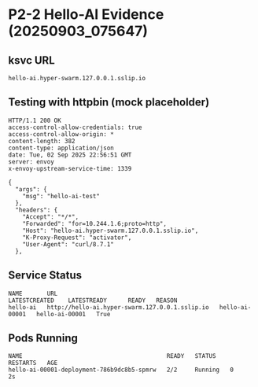 # P2-2 Hello-AI Evidence (20250903_075647)

## ksvc URL
`hello-ai.hyper-swarm.127.0.0.1.sslip.io`

## Testing with httpbin (mock placeholder)
```
HTTP/1.1 200 OK
access-control-allow-credentials: true
access-control-allow-origin: *
content-length: 382
content-type: application/json
date: Tue, 02 Sep 2025 22:56:51 GMT
server: envoy
x-envoy-upstream-service-time: 1339

{
  "args": {
    "msg": "hello-ai-test"
  }, 
  "headers": {
    "Accept": "*/*", 
    "Forwarded": "for=10.244.1.6;proto=http", 
    "Host": "hello-ai.hyper-swarm.127.0.0.1.sslip.io", 
    "K-Proxy-Request": "activator", 
    "User-Agent": "curl/8.7.1"
  }, 

```

## Service Status
```
NAME       URL                                              LATESTCREATED    LATESTREADY      READY   REASON
hello-ai   http://hello-ai.hyper-swarm.127.0.0.1.sslip.io   hello-ai-00001   hello-ai-00001   True    
```

## Pods Running
```
NAME                                         READY   STATUS    RESTARTS   AGE
hello-ai-00001-deployment-786b9dc8b5-spmrw   2/2     Running   0          2s
```

